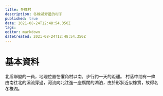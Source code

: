 ```yaml
---
title: 冬橡村
description: 冬橡湖旁邊的村子
published: true
date: 2021-08-24T12:48:54.350Z
tags: 
editor: markdown
dateCreated: 2021-08-24T12:48:54.350Z
---
```


# 基本資料
北盾聯盟的一員，地理位置在懼角村以南，步行約一天的距離。
村落中間有一條由南往北的溪流穿過，河流向北注進一座廣闊的湖泊，由於形狀近似橡實，故得名冬橡湖。
